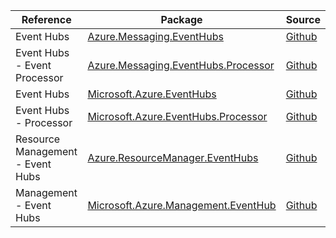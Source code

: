 | Reference | Package | Source |
|---|---|---|
|Event Hubs|[Azure.Messaging.EventHubs](https://www.nuget.org/packages/Azure.Messaging.EventHubs)|[Github](https://github.com/Azure/azure-sdk-for-net/blob/main/sdk/eventhub/Azure.Messaging.EventHubs)|
|Event Hubs - Event Processor|[Azure.Messaging.EventHubs.Processor](https://www.nuget.org/packages/Azure.Messaging.EventHubs.Processor)|[Github](https://github.com/Azure/azure-sdk-for-net/blob/main/sdk/eventhub/Azure.Messaging.EventHubs.Processor)|
|Event Hubs|[Microsoft.Azure.EventHubs](https://www.nuget.org/packages/Microsoft.Azure.EventHubs)|[Github](https://github.com/Azure/azure-sdk-for-net)|
|Event Hubs - Processor|[Microsoft.Azure.EventHubs.Processor](https://www.nuget.org/packages/Microsoft.Azure.EventHubs.Processor)|[Github](https://github.com/Azure/azure-sdk-for-net)|
|Resource Management - Event Hubs|[Azure.ResourceManager.EventHubs](https://www.nuget.org/packages/Azure.ResourceManager.EventHubs)|[Github](https://github.com/Azure/azure-sdk-for-net/blob/main/sdk/eventhub/Azure.ResourceManager.EventHubs)|
|Management - Event Hubs|[Microsoft.Azure.Management.EventHub](https://www.nuget.org/packages/Microsoft.Azure.Management.EventHub)|[Github](https://github.com/Azure/azure-sdk-for-net)|
